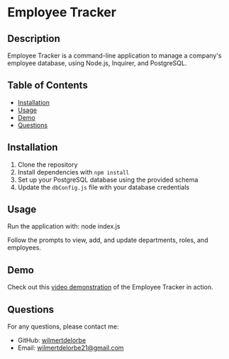 # Employee Tracker

## Description

Employee Tracker is a command-line application to manage a company's employee database, using Node.js, Inquirer, and PostgreSQL.

## Table of Contents

- [Installation](#installation)
- [Usage](#usage)
- [Demo](#demo)
- [Questions](#questions)

## Installation

1. Clone the repository
2. Install dependencies with `npm install`
3. Set up your PostgreSQL database using the provided schema
4. Update the `dbConfig.js` file with your database credentials

## Usage

Run the application with:
node index.js

Follow the prompts to view, add, and update departments, roles, and employees.

## Demo

Check out this [video demonstration](https://youtu.be/7-WY3C5dbDY?si=M-IOKF7RB9XaMYjw) of the Employee Tracker in action.

## Questions

For any questions, please contact me:

- GitHub: [wilmertdelorbe](https://github.com/wilmertdelorbe)
- Email: wilmertdelorbe21@gmail.com